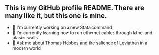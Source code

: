 ## This is my GitHub profile README. There are many like it, but this one is mine.

- 🔭 I'm currently working on a new Stata command
- 🌱 I’m currently learning how to run ethernet cables through lathe-and-plaster walls
- 💬 Ask me about Thomas Hobbes and the salience of Leviathan in a modern world

<!--
**MalcolmWardlaw/MalcolmWardlaw** is a ✨ _special_ ✨ repository because its `README.md` (this file) appears on your GitHub profile.

Here are some ideas to get you started:

- 🔭 I’m currently working on ...
- 🌱 I’m currently learning ...
- 👯 I’m looking to collaborate on ...
- 🤔 I’m looking for help with ...
- 💬 Ask me about ...
- 📫 How to reach me: ...
- 😄 Pronouns: ...
- ⚡ Fun fact: ...
-->
